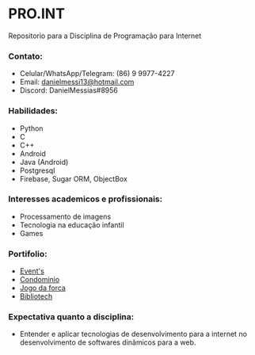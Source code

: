 ﻿# PRO.INT
Repositorio para a Disciplina de Programação para Internet

### Contato: 
* Celular/WhatsApp/Telegram: (86) 9 9977-4227
* Email: danielmessi13@hotmail.com
* Discord: DanielMessias#8956

### Habilidades:
* Python
* C
* C++
* Android
* Java (Android)
* Postgresql
* Firebase, Sugar ORM, ObjectBox

### Interesses academicos e profissionais:
* Processamento de imagens
* Tecnologia na educação infantil
* Games
	
### Portifolio:
* [Event's](https://github.com/vikvik98/ProjetoEventos)
* [Condominio](https://github.com/vikvik98/Atividade-F)
* [Jogo da forca](https://github.com/vikvik98/Atividade-C)
* [Bibliotech](https://github.com/danielmessi13/POO-2017-DANIEL/tree/master/Projeto%20Android)

### Expectativa quanto a disciplina:
* Entender e aplicar tecnologias de desenvolvimento para a internet no desenvolvimento de softwares dinâmicos para a web.

